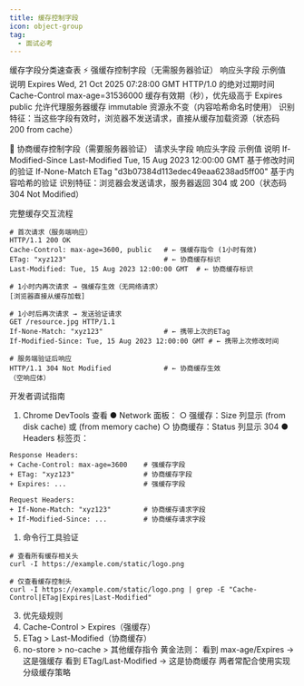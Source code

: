 ```yaml
---
title: 缓存控制字段
icon: object-group
tag:
  - 面试必考
---
```


缓存字段分类速查表
⚡ 强缓存控制字段（无需服务器验证）
响应头字段	示例值	说明
Expires	Wed, 21 Oct 2025 07:28:00 GMT	HTTP/1.0 的绝对过期时间
Cache-Control	max-age=31536000	缓存有效期（秒），优先级高于 Expires
	public	允许代理服务器缓存
	immutable	资源永不变（内容哈希命名时使用）
识别特征：当这些字段有效时，浏览器不发送请求，直接从缓存加载资源（状态码 200 from cache）

🔁 协商缓存控制字段（需要服务器验证）
请求头字段	响应头字段	示例值	说明
If-Modified-Since	Last-Modified	Tue, 15 Aug 2023 12:00:00 GMT	基于修改时间的验证
If-None-Match	ETag	"d3b07384d113edec49eaa6238ad5ff00"	基于内容哈希的验证
识别特征：浏览器会发送请求，服务器返回 304 或 200（状态码 304 Not Modified）

完整缓存交互流程
```
# 首次请求（服务端响应）
HTTP/1.1 200 OK
Cache-Control: max-age=3600, public   # ← 强缓存指令 (1小时有效)
ETag: "xyz123"                        # ← 协商缓存标识
Last-Modified: Tue, 15 Aug 2023 12:00:00 GMT  # ← 协商缓存标识

# 1小时内再次请求 → 强缓存生效（无网络请求）
[浏览器直接从缓存加载]

# 1小时后再次请求 → 发送验证请求
GET /resource.jpg HTTP/1.1
If-None-Match: "xyz123"               # ← 携带上次的ETag
If-Modified-Since: Tue, 15 Aug 2023 12:00:00 GMT # ← 携带上次修改时间

# 服务端验证后响应
HTTP/1.1 304 Not Modified             # ← 协商缓存生效
（空响应体）
```
开发者调试指南
1. Chrome DevTools 查看
● Network 面板：
  ○ 强缓存：Size 列显示 (from disk cache) 或 (from memory cache)
  ○ 协商缓存：Status 列显示 304
● Headers 标签页：
```
Response Headers:
+ Cache-Control: max-age=3600    # 强缓存字段
+ ETag: "xyz123"                 # 协商缓存字段
+ Expires: ...                   # 强缓存字段

Request Headers:
+ If-None-Match: "xyz123"        # 协商缓存请求字段
+ If-Modified-Since: ...         # 协商缓存请求字段
```
1. 命令行工具验证
```
# 查看所有缓存相关头
curl -I https://example.com/static/logo.png

# 仅查看缓存控制头
curl -I https://example.com/static/logo.png | grep -E "Cache-Control|ETag|Expires|Last-Modified"
```

3. 优先级规则
1. Cache-Control > Expires（强缓存）
2. ETag > Last-Modified（协商缓存）
3. no-store > no-cache > 其他缓存指令
黄金法则：
看到 max-age/Expires → 这是强缓存
看到 ETag/Last-Modified → 这是协商缓存
两者常配合使用实现分级缓存策略
